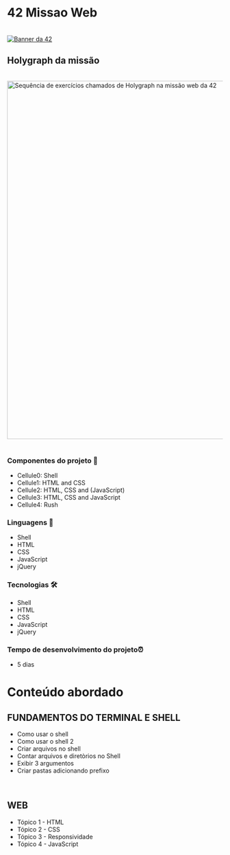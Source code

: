 <h1> 42 Missao Web</h1>
<br>
<a href="https://www.42sp.org.br/geral-missao-web">
<img src="https://github.com/RenWro/42Missao/assets/134458911/897a58b9-979a-4821-936d-e7a8157f229e" alt="Banner da 42">
</a>
<br>
<h2>Holygraph da missão</h2>
<br>
<img width="834" src="https://github.com/RenWro/42Missao/assets/134458911/40e40a03-fa33-48a1-b499-611a49fe6b01" alt="Sequência de exercícios chamados de Holygraph na missão web da 42" style="display: block; margin: auto;">
<br>
<h3>Componentes do projeto 🧩</h3>
<ul> 
  <li>Cellule0: Shell</li>
 <li>Cellule1: HTML and CSS</li>
 <li>Cellule2: HTML, CSS and (JavaScript)</li>
 <li>Cellule3: HTML, CSS and JavaScript</li>
 <li>Cellule4: Rush</li>
 </ul>

<h3>Linguagens 👅</h3>
<ul> 
  <li>Shell</li>
  <li>HTML</li>
  <li>CSS</li>
  <li>JavaScript</li>
  <li>jQuery</li>
</ul>

<h3>Tecnologias 🛠</h3>
<ul>
 <li>Shell</li>
 <li>HTML</li>
 <li>CSS</li>
 <li>JavaScript</li>
 <li>jQuery</li>
</ul>


<h3>Tempo de desenvolvimento do projeto⏰</h3> 
<ul>
  <li>5 dias</li>
</ul>

<h1>Conteúdo abordado</h1>

<h2> FUNDAMENTOS DO TERMINAL E SHELL </h2>
<ul>
  <li>Como usar o shell</li>
  <li>Como usar o shell 2 </li>
  <li>Criar arquivos no shell</li>
  <li>Contar arquivos e diretòrios no Shell</li>
  <li>Exibir 3 argumentos</li>
  <li>Criar pastas adicionando prefixo</li>
</ul>
<br>
<h2> WEB </h2>
<ul>
  <li>Tópico 1 - HTML</li>
  <li>Tópico 2 - CSS</li>
  <li>Tópico 3 - Responsividade</li>
  <li>Tópico 4 - JavaScript</li>
</ul>
